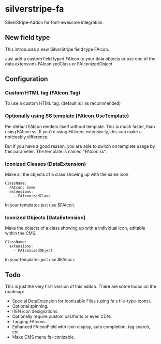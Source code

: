 silverstripe-fa
===============

SilverStripe-Addon for font-awesome integration.

## New field type
This introduces a new SilverStripe field type FAIcon.

Just add a custom field typed FAIcon to your data objects or use one of the data extensions FAIconizedClass or FAIconizedObject.

## Configuration
### Custom HTML tag (FAIcon.Tag)
To use a custom HTML tag. (default is i as recommended)

### Optionally using SS template (FAIcon.UseTemplate)
Per default FAIcon renders itself without template. This is much faster, than using FAIcon.ss. If you're using FAIcons extensively, this can make a noticeably difference.

But if you have a good reason, you are able to switch on template usage by this parameter. The template is named "FAIcon.ss".

### Iconized Classes (DataExtension)
Make all the objects of a class showing up with the same icon.

    ClassName:
      FAIcon: home
      extensions:
        - FAIconizedClass

In your templates just use $FAIcon.

### Iconized Objects (DataExtension)
Make the objects of a class showing up with a individual icon, editable within the CMS.

    ClassName:
      extensions:
        - FAIconizedObject

In your templates just use $FAIcon.

## Todo
This is just the very first version of this addon. There are some todos on the roadmap:

* Special DataExtension for Iconizable Files (using fa's file-type-icons).
* Optional spinning.
* I18N icon designations.
* Optionally require custom css/fonts or even CDN.
* Tagging FAIcons.
* Enhanced FAIconField with icon display, auto completion, tag search, etc.
* Make CMS menu fa-iconizable.
